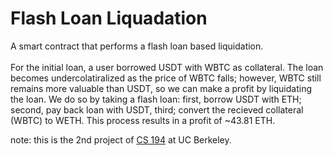 # Flash Loan Liquadation
A smart contract that performs a flash loan based liquidation.
<br>
<br>
For the initial loan, a user borrowed USDT with WBTC as collateral. The loan becomes undercolatiralized as the price of WBTC falls; however, 
WBTC still remains more valuable than USDT, so we can make a profit by liquidating the loan. We do so by taking a flash loan: first, borrow USDT with ETH; 
second, pay back loan with USDT, third; convert the recieved collateral (WBTC) to WETH. This process results in a profit of ~43.81 ETH.

note: this is the 2nd project of [CS 194](https://berkeley-defi.github.io/f21) at UC Berkeley.

